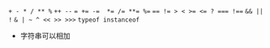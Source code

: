 

`+ - * / ** %`
`++ --`
`= += -=  *= /= **= %=`
`== != > < >= <= ? === !==`
`&& || !`
`& | ~ ^ << >> >>>`
`typeof instanceof`



* 字符串可以相加

